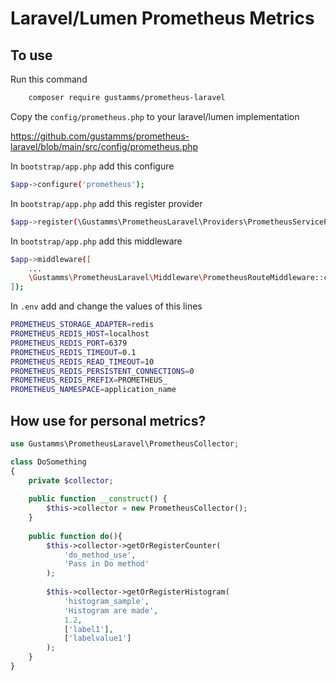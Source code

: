 # Laravel/Lumen Prometheus Metrics

## To use

Run this command
```bash
    composer require gustamms/prometheus-laravel
```

Copy the `config/prometheus.php` to your laravel/lumen implementation

https://github.com/gustamms/prometheus-laravel/blob/main/src/config/prometheus.php

In `bootstrap/app.php` add this configure
```bash
$app->configure('prometheus');
```

In `bootstrap/app.php` add this register provider
```bash
$app->register(\Gustamms\PrometheusLaravel\Providers\PrometheusServiceProvider::class);
```

In `bootstrap/app.php` add this middleware
```bash
$app->middleware([
    ...
    \Gustamms\PrometheusLaravel\Middleware\PrometheusRouteMiddleware::class
]);

```

In `.env` add and change the values of this lines 
```bash
PROMETHEUS_STORAGE_ADAPTER=redis
PROMETHEUS_REDIS_HOST=localhost
PROMETHEUS_REDIS_PORT=6379
PROMETHEUS_REDIS_TIMEOUT=0.1
PROMETHEUS_REDIS_READ_TIMEOUT=10
PROMETHEUS_REDIS_PERSISTENT_CONNECTIONS=0
PROMETHEUS_REDIS_PREFIX=PROMETHEUS_
PROMETHEUS_NAMESPACE=application_name
```

## How use for personal metrics?

```php
use Gustamms\PrometheusLaravel\PrometheusCollector;

class DoSomething 
{
    private $collector;
    
    public function __construct() {
        $this->collector = new PrometheusCollector();
    }
    
    public function do(){
        $this->collector->getOrRegisterCounter(
            'do_method_use',
            'Pass in Do method'
        );
        
        $this->collector->getOrRegisterHistogram(
            'histogram_sample',
            'Histogram are made',
            1.2,
            ['label1'],
            ['labelvalue1']
        );
    }
}
```
